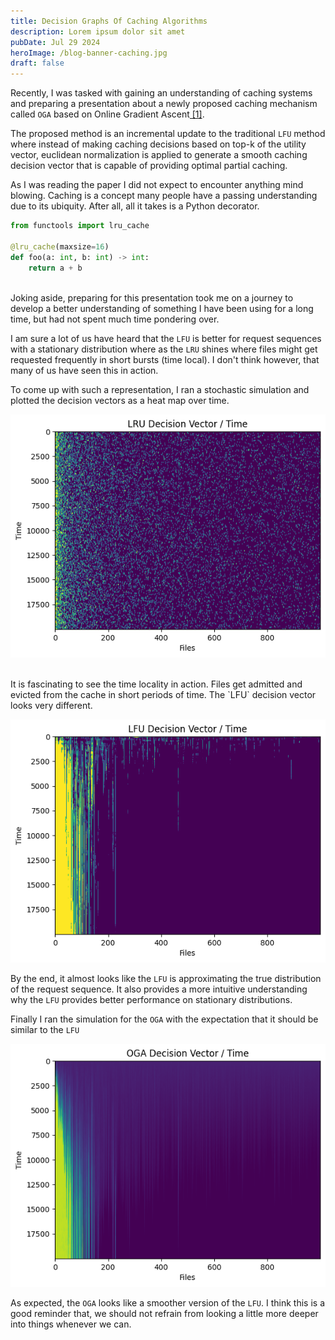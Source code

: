 ```yaml
---
title: Decision Graphs Of Caching Algorithms
description: Lorem ipsum dolor sit amet
pubDate: Jul 29 2024
heroImage: /blog-banner-caching.jpg
draft: false
---
```


Recently, I was tasked with gaining an understanding of caching systems and preparing a presentation about a newly proposed caching mechanism called `OGA` based on Online Gradient Ascent[ [1]](https://arxiv.org/pdf/1904.09849.pdf). 

The proposed method is an incremental update to the traditional `LFU` method where instead of making caching decisions based on top-k of the utility vector, euclidean normalization is applied to generate a smooth caching decision vector that is capable of providing optimal partial caching.

As I was reading the paper I did not expect to encounter anything mind blowing. Caching is a concept many people have a passing understanding due to its ubiquity. After all, all it takes is a Python decorator.

```python
from functools import lru_cache

@lru_cache(maxsize=16)
def foo(a: int, b: int) -> int:
	return a + b
```

<br>
Joking aside, preparing for this presentation took me on a journey to develop a better understanding of something I have been using for a long time, but had not spent much time pondering over.

I am sure a lot of us have heard that the `LFU` is better for request sequences with a stationary distribution where as the `LRU` shines where files might get requested frequently in short bursts (time local). I don't think however, that many of us have seen this in action.

To come up with such a representation, I ran a stochastic simulation and plotted the decision vectors as a heat map over time.

![LRU Decision Vector](https://github.com/UlascanErsoy/ECEN757---Presentation/blob/main/images/lru_heat.png?raw=true)

<br>
It is fascinating to see the time locality in action. Files get admitted and evicted from the cache in short periods of time. The `LFU` decision vector looks very different.

![LRU Heatmap](https://github.com/UlascanErsoy/ECEN757---Presentation/blob/main/images/lfu_heat.png?raw=true)

By the end, it almost looks like the `LFU` is approximating the true distribution of the request sequence. It also provides a more intuitive understanding why the `LFU` provides better performance on stationary distributions.

Finally I ran the simulation for the `OGA` with the expectation that it should be similar to the `LFU`

![OGA Heatmap](https://github.com/UlascanErsoy/ECEN757---Presentation/blob/main/images/oga_heat.png?raw=true)

As expected, the `OGA` looks like a smoother version of the `LFU`. I think this is a good reminder that, we should not refrain from looking a little more deeper into things whenever we can.